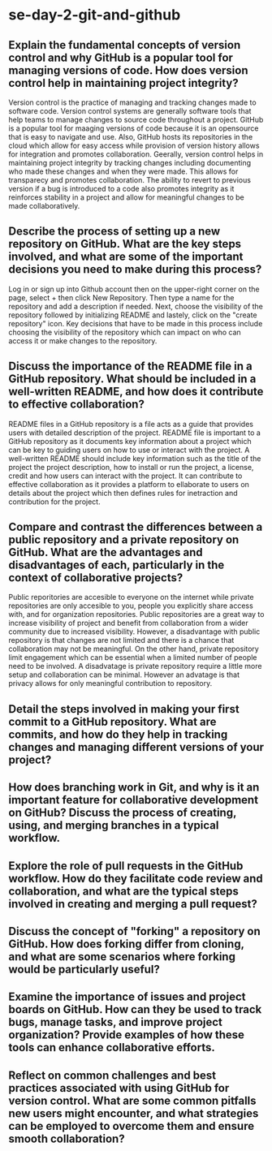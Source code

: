 # se-day-2-git-and-github
## Explain the fundamental concepts of version control and why GitHub is a popular tool for managing versions of code. How does version control help in maintaining project integrity?
Version control is the practice of managing and tracking changes made to software code. Version control systems are generally software tools that help teams to manage changes to source code throughout a project. GitHub is a popular tool for maaging versions of code because it is an opensource that is easy to navigate and use. Also, GitHub hosts its repositories in the cloud which allow for easy access while provision of version history allows for integration and promotes collaboration. Geerally, version control helps in maintaining project integrity by tracking changes including documenting who made these changes and when they were made. This allows for transparecy and promotes collaboration. The ability to revert to previous version if a bug is introduced to a code also promotes integrity as it reinforces stability in a project and allow for meaningful changes to be made collaboratively. 

## Describe the process of setting up a new repository on GitHub. What are the key steps involved, and what are some of the important decisions you need to make during this process?
Log in or sign up into Github account then on the upper-right corner on the page, select + then click New Repository. Then type a name for the repository and add a description if needed. Next, choose the visibility of the repository followed by initializing README and lastely, click on the "create repository" icon. Key decisions that have to be made in this process include choosing the visibility of the repository which can impact on who can access it or make changes to the repository. 

## Discuss the importance of the README file in a GitHub repository. What should be included in a well-written README, and how does it contribute to effective collaboration?
README files in a GitHub repository is a file acts as a guide that provides users with detailed description of the project. README file is important to a GitHub repository as it documents key information about a project which can be key to guiding users on how to use or interact with the project. A well-written README should include key information such as the title of the project the project description, how to install or run the project, a license, credit and how users can interact with the project. It can contribute to effective collaboration as it provides a platform to ellaborate to users on details about the project which then defines rules for inetraction and contribution for the project. 
## Compare and contrast the differences between a public repository and a private repository on GitHub. What are the advantages and disadvantages of each, particularly in the context of collaborative projects?
Public reporitories are accesible to everyone on the internet while private repositories are only accesible to you, people you explicitly share access with, and for organization repositories. Public repositories are a great way to increase visibility of project and benefit from collaboration from a wider community due to increased visibility. However, a disadvantage with public repository is that changes are not limited and there is a chance that collaboration may not be meaningful. On the other hand, private repository limit engagement which can be essential when a limited number of people need to be involved. A disadvatage is private repository require a little more setup and collaboration can be minimal. However an advatage is that privacy allows for only meaningful contribution to repository. 

## Detail the steps involved in making your first commit to a GitHub repository. What are commits, and how do they help in tracking changes and managing different versions of your project?

## How does branching work in Git, and why is it an important feature for collaborative development on GitHub? Discuss the process of creating, using, and merging branches in a typical workflow.

## Explore the role of pull requests in the GitHub workflow. How do they facilitate code review and collaboration, and what are the typical steps involved in creating and merging a pull request?

## Discuss the concept of "forking" a repository on GitHub. How does forking differ from cloning, and what are some scenarios where forking would be particularly useful?

## Examine the importance of issues and project boards on GitHub. How can they be used to track bugs, manage tasks, and improve project organization? Provide examples of how these tools can enhance collaborative efforts.

## Reflect on common challenges and best practices associated with using GitHub for version control. What are some common pitfalls new users might encounter, and what strategies can be employed to overcome them and ensure smooth collaboration?

